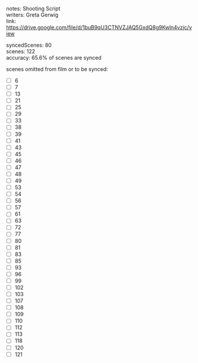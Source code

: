 notes: Shooting Script  
writers: 	Greta Gerwig  
link: https://drive.google.com/file/d/1buB9qU3CTNVZJAQ5GxdQ8g9Kwln4vzjc/view  

syncedScenes: 80  
scenes: 122  
accuracy: 65.6% of scenes are synced  

scenes omitted from film or to be synced:  
- [ ] 6
- [ ] 7
- [ ] 13
- [ ] 21
- [ ] 25
- [ ] 29
- [ ] 33
- [ ] 38
- [ ] 39
- [ ] 41
- [ ] 43
- [ ] 45
- [ ] 46
- [ ] 47
- [ ] 48
- [ ] 49
- [ ] 53
- [ ] 54
- [ ] 56
- [ ] 57
- [ ] 61
- [ ] 63
- [ ] 72
- [ ] 77
- [ ] 80
- [ ] 81
- [ ] 83
- [ ] 85
- [ ] 93
- [ ] 96
- [ ] 99
- [ ] 102
- [ ] 103
- [ ] 107
- [ ] 108
- [ ] 109
- [ ] 110
- [ ] 112
- [ ] 113
- [ ] 118
- [ ] 120
- [ ] 121
